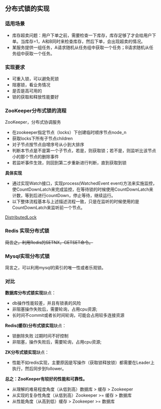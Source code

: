 ## 分布式锁的实现

### 适用场景

- 库存超卖问题：用户下单之前，需要检查一下库存，库存足够了才会给用户下单。当库存=1，A和B同时来检查库存，然后下单，会出现超卖的情况。
- 某服务提供一组任务，A请求随机从任务组中获取一个任务；B请求随机从任务组中获取一个任务。

### 实现要求

- 可重入锁，可以避免死锁
- 阻塞锁，看业务情况
- 是否是高可用的
- 锁的获取和释放性能要好

### **ZooKeeper分布式锁的流程**

ZooKeeper，分布式协调服务

- 在zookeeper指定节点（locks）下创建临时顺序节点node_n
- 获取locks下所有子节点children
- 对子节点按节点自增序号从小到大排序
- 判断本节点是不是第一个子节点，若是，则获取锁；若不是，则监听比该节点小的那个节点的删除事件
- 若监听事件生效，则回到第二步重新进行判断，直到获取到锁

**具体实现**

- 通过实现Watch接口，实现process(WatchedEvent event)方法来实施监控，使CountDownLatch来完成监控，在等待锁的时候使用CountDownLatch来计数，等到后进行countDown，停止等待，继续运行。
- 以下整体流程基本与上述描述流程一致，只是在监听的时候使用的是CountDownLatch来监听前一个节点。



[DistributedLock](https://github.com/yangliu0/DistributedLock)

### Redis 实现分布式锁

~~简言之，利用Redis的SETNX，GETSET命令。~~



### Mysql实现分布式锁

简言之，可以利用mysql的索引的唯一性或者乐观锁。

### 对比

**数据库分布式锁实现**缺点：

- db操作性能较差，并且有锁表的风险
- 非阻塞操作失败后，需要轮询，占用cpu资源;
- 长时间不commit或者长时间轮询，可能会占用较多连接资源

**Redis(缓存)分布式锁实现**缺点：

- 锁删除失败 过期时间不好控制
- 非阻塞，操作失败后，需要轮询，占用cpu资源;

**ZK分布式锁实现**缺点：

- 性能不如redis实现，主要原因是写操作（获取锁释放锁）都需要在Leader上执行，然后同步到follower。

**总之：ZooKeeper有较好的性能和可靠性。**

- 从理解的难易程度角度（从低到高）数据库 > 缓存 > Zookeeper
- 从实现的复杂性角度（从低到高）Zookeeper >= 缓存 > 数据库
- 从性能角度（从高到低）缓存 > Zookeeper >= 数据库
  
